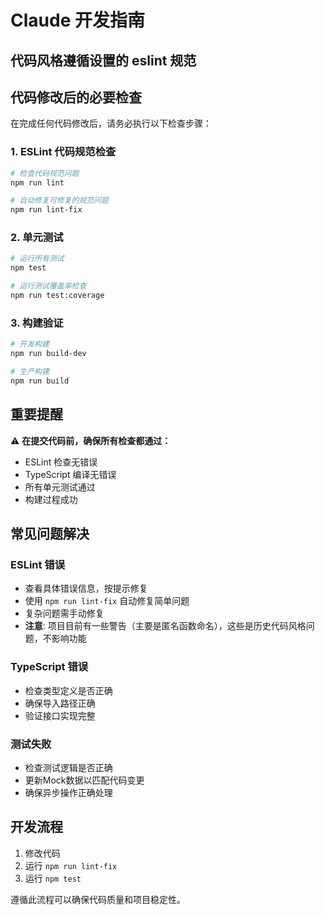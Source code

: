 # Claude 开发指南

## 代码风格遵循设置的 eslint 规范

## 代码修改后的必要检查

在完成任何代码修改后，请务必执行以下检查步骤：

### 1. ESLint 代码规范检查
```bash
# 检查代码规范问题
npm run lint

# 自动修复可修复的规范问题
npm run lint-fix
```

### 2. 单元测试
```bash
# 运行所有测试
npm test

# 运行测试覆盖率检查
npm run test:coverage
```

### 3. 构建验证
```bash
# 开发构建
npm run build-dev

# 生产构建
npm run build
```

## 重要提醒

⚠️ **在提交代码前，确保所有检查都通过：**
- ESLint 检查无错误
- TypeScript 编译无错误
- 所有单元测试通过
- 构建过程成功

## 常见问题解决

### ESLint 错误
- 查看具体错误信息，按提示修复
- 使用 `npm run lint-fix` 自动修复简单问题
- 复杂问题需手动修复
- **注意**: 项目目前有一些警告（主要是匿名函数命名），这些是历史代码风格问题，不影响功能

### TypeScript 错误
- 检查类型定义是否正确
- 确保导入路径正确
- 验证接口实现完整

### 测试失败
- 检查测试逻辑是否正确
- 更新Mock数据以匹配代码变更
- 确保异步操作正确处理

## 开发流程

1. 修改代码
2. 运行 `npm run lint-fix`
3. 运行 `npm test`

遵循此流程可以确保代码质量和项目稳定性。

